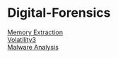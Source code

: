 # Digital-Forensics

<a href="https://github.com/brentgarren/Memory-Extraction">Memory Extraction</a> <br>
<a href="https://github.com/brentgarren/Volatility">Volatility3</a> <br>
<a href="https://github.com/brentgarren/Malware-Analysis">Malware Analysis</a> <br>
